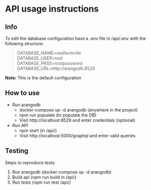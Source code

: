 # API usage instructions
## Info
To edit the database configuration have a .env file in /api/.env with the following structure:
>  DATABASE_NAME=realfarmville\
>  DATABASE_USER=root\
>  DATABASE_PASS=rootpassword\
>  DATABASE_URL=http://arangodb:8529

**Note:** This is the default configuration

## How to use
* Run arangodb
  * docker-compose up -d arangodb (anywhere in the project)
  * npm run populate (to populate the DB)
  * Visit http://localhost:8529 and enter credentials (optional)
* Run API
  * npm start (in /api/)
  * Visit http://localhost:5000/graphql and enter valid queries

## Testing
Steps to reproduce tests:
1. Run arangodb (docker-compose up -d arangodb)
2. Build api (npm run build in /api/)
3. Run tests (npm run test /api/)